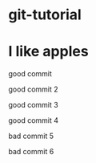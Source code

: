 # git-tutorial

# I like apples

good commit

good commit 2

good commit 3

good commit 4

bad commit 5

bad commit 6